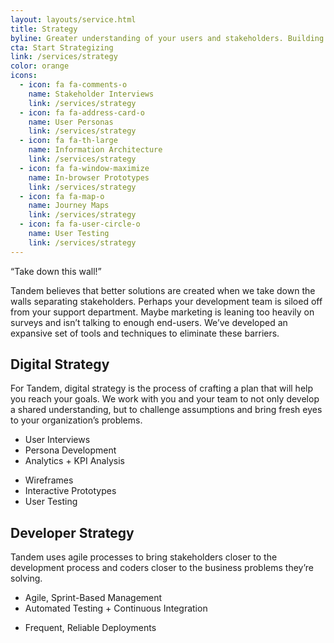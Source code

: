 ```yaml
---
layout: layouts/service.html
title: Strategy
byline: Greater understanding of your users and stakeholders. Building the right thing, the best way possible.
cta: Start Strategizing
link: /services/strategy
color: orange
icons:
  - icon: fa fa-comments-o
    name: Stakeholder Interviews
    link: /services/strategy
  - icon: fa fa-address-card-o
    name: User Personas
    link: /services/strategy
  - icon: fa fa-th-large
    name: Information Architecture
    link: /services/strategy
  - icon: fa fa-window-maximize
    name: In-browser Prototypes
    link: /services/strategy
  - icon: fa fa-map-o
    name: Journey Maps
    link: /services/strategy
  - icon: fa fa-user-circle-o
    name: User Testing
    link: /services/strategy
---
```


“Take down this wall!”

Tandem believes that better solutions are created when we take down the walls separating stakeholders. Perhaps your development team is siloed off from your support department. Maybe marketing is leaning too heavily on surveys and isn’t talking to enough end-users. We’ve developed an expansive set of tools and techniques to eliminate these barriers.


<div class="row">
  <div class="col-sm-4">
    <h2>Digital Strategy</h2>
  </div>
  <div class="col-sm-8">
    <p>For Tandem, digital strategy is the process of crafting a plan that will help you reach your goals. We work with you and your team to not only develop a shared understanding, but to challenge assumptions and bring fresh eyes to your organization’s problems.</p>
    <div class="row">
      <div class="col-sm-6">
        <ul>
          <li>User Interviews</li>
          <li>Persona Development</li>
          <li>Analytics + KPI Analysis</li>
        </ul>
      </div>
      <div class="col-sm-6">
        <ul>
          <li>Wireframes</li>
          <li>Interactive Prototypes</li>
          <li>User Testing</li>
        </ul>
      </div>
    </div>
  </div>
</div>
<div class="row">
  <div class="col-sm-4">
    <h2>Developer Strategy</h2>
  </div>
  <div class="col-sm-8">
    <p>Tandem uses agile processes to bring stakeholders closer to the development process and coders closer to the business problems they’re solving.</p>
    <div class="row">
      <div class="col-sm-6">
        <ul>
          <li>Agile, Sprint-Based Management</li>
          <li>Automated Testing + Continuous Integration</li>
        </ul>
      </div>
      <div class="col-sm-6">
        <ul>
          <li>Frequent, Reliable Deployments</li>
        </ul>
      </div>
    </div>
  </div>
</div>
